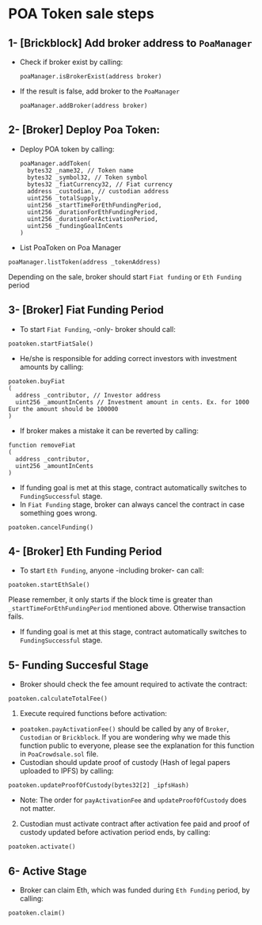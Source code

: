 # POA Token sale steps
## 1- [Brickblock] Add broker address to `PoaManager`
  - Check if broker exist by calling:
    ```
    poaManager.isBrokerExist(address broker)
    ```
  - If the result is false, add broker to the `PoaManager`
    ```
    poaManager.addBroker(address broker)
    ```

## 2- [Broker] Deploy Poa Token:
  - Deploy POA token by calling:
    ```
    poaManager.addToken(
      bytes32 _name32, // Token name
      bytes32 _symbol32, // Token symbol
      bytes32 _fiatCurrency32, // Fiat currency
      address _custodian, // custodian address
      uint256 _totalSupply,
      uint256 _startTimeForEthFundingPeriod,
      uint256 _durationForEthFundingPeriod,
      uint256 _durationForActivationPeriod,
      uint256 _fundingGoalInCents
    )
    ```
  - List PoaToken on Poa Manager
  ```
  poaManager.listToken(address _tokenAddress)
  ```


Depending on the sale, broker should start `Fiat funding` or `Eth Funding` period

## 3- [Broker] Fiat Funding Period
  - To start `Fiat Funding`, -only- broker should call:
  ```
  poatoken.startFiatSale()
  ```
  - He/she is responsible for adding correct investors with investment amounts by calling:
  ```
  poatoken.buyFiat
  (
    address _contributor, // Investor address
    uint256 _amountInCents // Investment amount in cents. Ex. for 1000 Eur the amount should be 100000
  )
  ```
  - If broker makes a mistake it can be reverted by calling:
  ```
  function removeFiat
  (
    address _contributor,
    uint256 _amountInCents
  )
  ```
  - If funding goal is met at this stage, contract automatically switches to `FundingSuccessful` stage.
  - In `Fiat Funding` stage, broker can always cancel the contract in case something goes wrong.
  ```
  poatoken.cancelFunding()
  ```

## 4- [Broker] Eth Funding Period
  - To start `Eth Funding`, anyone -including broker- can call:
  ```
  poatoken.startEthSale()
  ```
  Please remember, it only starts if the block time is greater than `_startTimeForEthFundingPeriod` mentioned above. Otherwise transaction fails.
  - If funding goal is met at this stage, contract automatically switches to `FundingSuccessful` stage.

## 5- Funding Succesful Stage
  - Broker should check the fee amount required to activate the contract:
  ```
  poatoken.calculateTotalFee()
  ```
  1. Execute required functions before activation:
  -  `poatoken.payActivationFee()` should be called by any of `Broker`, `Custodian` or `Brickblock`. If you are wondering why we made this function public to everyone, please see the explanation for this function in `PoaCrowdsale.sol` file.
  - Custodian should update proof of custody (Hash of legal papers uploaded to IPFS) by calling:

  ```
  poatoken.updateProofOfCustody(bytes32[2] _ipfsHash)
  ```
  - Note: The order for `payActivationFee` and `updateProofOfCustody` does not matter.
  2. Custodian must activate contract after activation fee paid and proof of custody updated before activation period ends, by calling:
  ```
  poatoken.activate()
  ```
## 6- Active Stage
  - Broker can claim Eth, which was funded during `Eth Funding` period, by calling:
  ```
  poatoken.claim()
  ```